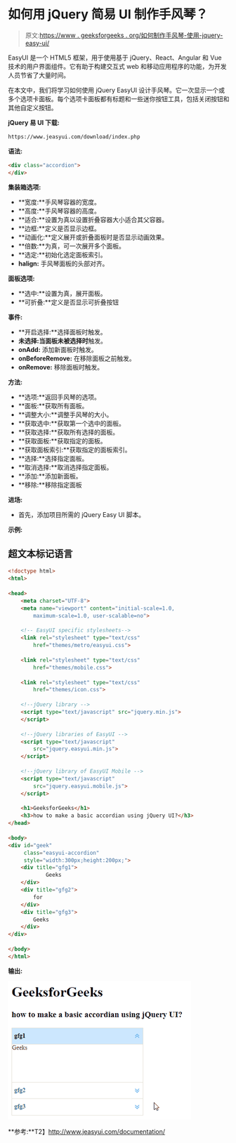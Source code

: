 # 如何用 jQuery 简易 UI 制作手风琴？

> 原文:[https://www . geeksforgeeks . org/如何制作手风琴-使用-jquery-easy-ui/](https://www.geeksforgeeks.org/how-to-make-an-accordian-using-jquery-easy-ui/)

EasyUI 是一个 HTML5 框架，用于使用基于 jQuery、React、Angular 和 Vue 技术的用户界面组件。它有助于构建交互式 web 和移动应用程序的功能，为开发人员节省了大量时间。

在本文中，我们将学习如何使用 jQuery EasyUI 设计手风琴。它一次显示一个或多个选项卡面板。每个选项卡面板都有标题和一些迷你按钮工具，包括关闭按钮和其他自定义按钮。

**jQuery 易 UI 下载:**

```html
https://www.jeasyui.com/download/index.php
```

**语法:**

```html
<div class="accordion">
</div>
```

**集装箱选项:**

*   **宽度:**手风琴容器的宽度。
*   **高度:**手风琴容器的高度。
*   **适合:**设置为真以设置折叠容器大小适合其父容器。
*   **边框:**定义是否显示边框。
*   **动画化:**定义展开或折叠面板时是否显示动画效果。
*   **倍数:**为真，可一次展开多个面板。
*   **选定:**初始化选定面板索引。
*   **halign:** 手风琴面板的头部对齐。

**面板选项:**

*   **选中:**设置为真，展开面板。
*   **可折叠:**定义是否显示可折叠按钮

**事件:**

*   **开启选择:**选择面板时触发。
*   **未选择:当面板未被选择时**触发。
*   **onAdd:** 添加新面板时触发。
*   **onBeforeRemove:** 在移除面板之前触发。
*   **onRemove:** 移除面板时触发。

**方法:**

*   **选项:**返回手风琴的选项。
*   **面板:**获取所有面板。
*   **调整大小:**调整手风琴的大小。
*   **获取选中:**获取第一个选中的面板。
*   **获取选择:**获取所有选择的面板。
*   **获取面板:**获取指定的面板。
*   **获取面板索引:**获取指定的面板索引。
*   **选择:**选择指定面板。
*   **取消选择:**取消选择指定面板。
*   **添加:**添加新面板。
*   **移除:**移除指定面板

**进场:**

*   首先，添加项目所需的 jQuery Easy UI 脚本。

**示例:**

## 超文本标记语言

```html
<!doctype html> 
<html> 

<head> 
    <meta charset="UTF-8"> 
    <meta name="viewport" content="initial-scale=1.0, 
        maximum-scale=1.0, user-scalable=no"> 

    <!-- EasyUI specific stylesheets-->
    <link rel="stylesheet" type="text/css"
        href="themes/metro/easyui.css"> 

    <link rel="stylesheet" type="text/css"
        href="themes/mobile.css"> 

    <link rel="stylesheet" type="text/css"
        href="themes/icon.css"> 

    <!--jQuery library -->
    <script type="text/javascript" src="jquery.min.js"> 
    </script> 

    <!--jQuery libraries of EasyUI -->
    <script type="text/javascript"
        src="jquery.easyui.min.js"> 
    </script> 

    <!--jQuery library of EasyUI Mobile -->
    <script type="text/javascript"
        src="jquery.easyui.mobile.js"> 
    </script> 

    <h1>GeeksforGeeks</h1>
    <h3>how to make a basic accordian using jQuery UI?</h3>
</head> 

<body>     
<div id="geek" 
     class="easyui-accordion" 
     style="width:300px;height:200px;">
    <div title="gfg1">
            Geeks
    </div>
    <div title="gfg2">
        for
    </div>
    <div title="gfg3">
        Geeks
    </div>
</div>

</body>
</html>
```

**输出:**

![](img/c0ed54e891de2846b1f8ce1a9ba14afd.png)

**参考:**T2】http://www.jeasyui.com/documentation/